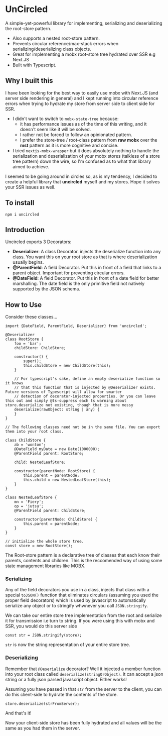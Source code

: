 # UnCircled

A simple-yet-powerful library for implementing, serializing and deserializing the root-store pattern.
- Also supports a nested root-store pattern.
- Prevents circular reference/max-stack errors when serializing/deserializing class objects. 
- Great for implementing a mobx root-store tree hydrated over SSR e.g Next.JS
- Built with Typescript.

## Why I built this
I have been looking for the best way to easily use mobx with Next.JS (and server side rendering in general) and I 
kept running into circular reference errors when trying to hydrate my store from server side to client side for SSR.
- I didn't want to switch to `mobx-state-tree` because: 
  - it has performance issues as of the time of this writing, and it doesn't seem like it will be solved.
  - I rather not be forced to follow an opinionated pattern.
  - I prefer the store-tree / root-class pattern from **raw mobx** over the **mst** pattern as it is more cognitive and concise.
- I tried `nextjs-mobx-wrapper` but it does absolutely nothing to handle the serialization and deserialization of your mobx stores (talkless of a store tree pattern) down the wire, so I'm confused as to what that library aimed to achieve.

I seemed to be going around in circles so, as is my tendency, I decided to create a helpful library that **uncircled** myself and my stores. 
Hope it solves your SSR issues as well.

## To install
`npm i uncircled`

## Introduction

Uncircled exports 3 Decorators:
- **Deserializer**: A class Decorator. injects the deserialize function into any class. You want this on your root store as that is where deserialization usually begins.
- **@ParentField**: A field Decorator. Put this in front of a field that links to a parent object. Important for preventing circular errors.
- **@DateField**: A field Decorator. Put this in front of a date field for better marshalling. The date field is the only primitive field not natively supported by the JSON schema. 


## How to Use

Consider these classes...
```$typescript
import {DateField, ParentField, Deserializer} from 'uncircled';

@Deserializer
class RootStore {
    foo = 'bar';
    childStore: ChildStore;

    constructor() {
        super();
        this.childStore = new ChildStore(this);
    }

    // For typescript's sake, define an empty deserialize function so it knows 
    // that this function that is injected by @Deserializer exists. Future versions of Typescript will allow for smarter
    // detection of decorator-injected properties. Or you can leave this out and simply @ts-suppress each ts warning about store.deserialize not existing, though that is more messy
    deserialize(rawObject: string | any) {
    }
}

// The following classes need not be in the same file. You can export them into your root class.

class ChildStore {
    ab = 'wonton';
    @DateField myDate = new Date(1000000);
    @ParentField parent: RootStore;

    child: NestedLeafStore;

    constructor(parentNode: RootStore) {
        this.parent = parentNode;
        this.child = new NestedLeafStore(this);
    }
}

class NestedLeafStore {
    mn = 'Fiery';
    op = 'jutsu';
    @ParentField parent: ChildStore;

    constructor(parentNode: ChildStore) {
        this.parent = parentNode;
    }
}

// initialize the whole store tree.
const store = new RootStore();
```

The Root-store pattern is a declarative tree of classes that each know their parents, contents and children.
This is the reccomended way of using some state management libraries like MOBX.

### Serializing
Any of the field decorators you use in a class, injects that class with a special `toJSON()` function that eliminates circulars (assuming you used the proper field decorators) which is used by 
javascript to automatically serialize any object or to stringify whwnever you call `JSON.stringify`.

We can take our entire store tree implementation from the root and serialize it for transmission i.e turn to string. 
If you were using this with mobx and SSR, you would do this server side 
```$typescript
const str = JSON.stringify(store);
```
`str` is now the string representation of your entire store tree.

### Deserializing

Remember that `@Deserialize` decorator? Well it injected a member function into your root class called `deserialize(stringOrObject)`.
It can accept a json string or a fully json parsed javascript object. Either works!

Assuming you have passed in that `str` from the server to the client, you can do this client-side to hydrate the 
contents of the store.

```$typescript
store.deserialize(strFromServer);
```

And that's it!

Now your client-side store has been fully hydrated and all values will be the same as you had them in the server.


